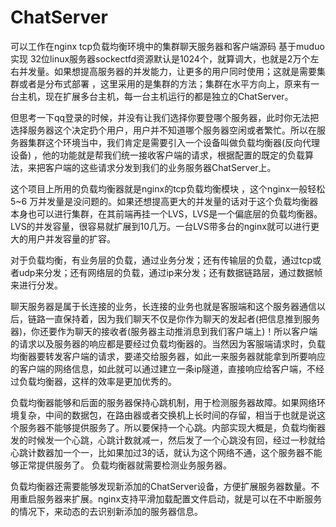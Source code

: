 # ChatServer
可以工作在nginx tcp负载均衡环境中的集群聊天服务器和客户端源码  基于muduo实现
32位linux服务器sockectfd资源默认是1024个，就算调大，也就是2万个左右并发量。如果想提高服务器的并发能力，让更多的用户同时使用；这就是需要集群或者是分布式部署 ，这里采用的是集群的方法；集群在水平方向上，原来有一台主机，现在扩展多台主机，每一台主机运行的都是独立的ChatServer。

但思考一下qq登录的时候，并没有让我们选择你要登哪个服务器，此时你无法把选择服务器这个决定扔个用户，用户并不知道哪个服务器空闲或者繁忙。所以在服务器集群这个环境当中，我们肯定是需要引入一个设备叫做负载均衡器(反向代理设备) ，他的功能就是帮我们统一接收客户端的请求，根据配置的既定的负载算法，来把客户端的这些请求分发到我们的业务服务器ChatServer上。

这个项目上所用的负载均衡器就是nginx的tcp负载均衡模块 ，这个nginx一般轻松5~6 万并发量是没问题的。如果还想提高更大的并发量的话对于这个负载均衡器本身也可以进行集群，在其前端再挂一个LVS，LVS是一个偏底层的负载均衡器。LVS的并发容量，很容易就扩展到10几万。一台LVS带多台的nginx就可以进行更大的用户并发容量的扩容。

对于负载均衡，有业务层的负载，通过业务分发；还有传输层的负载，通过tcp或者udp来分发；还有网络层的负载，通过ip来分发；还有数据链路层，通过数据帧来进行分发。

聊天服务器是属于长连接的业务，长连接的业务也就是客服端和这个服务器通信以后，链路一直保持着，因为我们聊天不仅是你作为聊天的发起者(把信息推到服务器)，你还要作为聊天的接收者(服务器主动推消息到我们客户端上)！所以客户端的请求以及服务器的响应都是要经过负载均衡器的。当然因为客服端请求时，负载均衡器要转发客户端的请求，要递交给服务器，如此一来服务器就能拿到所要响应的客户端的网络信息，如此就可以通过建立一条ip隧道，直接响应给客户端，不经过负载均衡器，这样的效率是更加优秀的。

负载均衡器能够和后面的服务器保持心跳机制，用于检测服务器故障。如果网络环境复杂，中间的数据包，在路由器或者交换机上长时间的存留，相当于也就是说这个服务器不能够提供服务了。所以要保持一个心跳。内部实现大概是，负载均衡器发的时候发一个心跳，心跳计数就减一，然后发了一个心跳没有回，经过一秒就给心跳计数器加一个一，比如果加过3的话，就认为这个网络不通，这个服务器不能够正常提供服务了。 负载均衡器就需要检测业务服务器。

负载均衡器还需要能够发现新添加的ChatServer设备，方便扩展服务器数量。不用重启服务器来扩展。nginx支持平滑加载配置文件启动，就是可以在不中断服务的情况下，来动态的去识别新添加的服务器信息。
